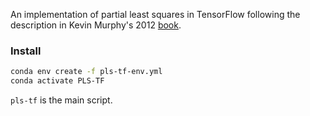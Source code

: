 An implementation of partial least squares in TensorFlow following the description in Kevin Murphy's
2012 [book](https://probml.github.io/pml-book/).


### Install

```bash
conda env create -f pls-tf-env.yml
conda activate PLS-TF
```

`pls-tf` is the main script.
